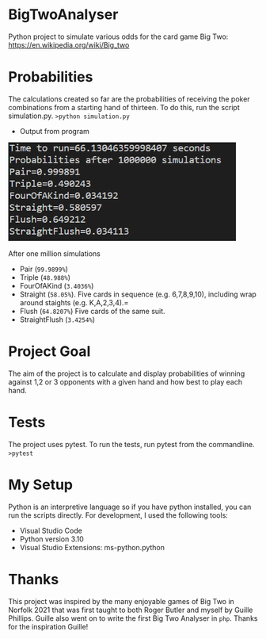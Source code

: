 # BigTwoAnalyser
Python project to simulate various odds for the card game Big Two: https://en.wikipedia.org/wiki/Big_two

# Probabilities 
The calculations created so far are the probabilities of receiving the poker combinations from a starting hand of thirteen. To do this, run the script simulation.py. 
`>python simulation.py`
* Output from program

![](simulationOutput.png)

After one million simulations
* Pair (`99.9899%`)
* Triple (`48.988%`)
* FourOfAKind (`3.4036%`)
* Straight (`58.05%`). Five cards in sequence (e.g. 6,7,8,9,10), including wrap around staights (e.g. K,A,2,3,4).=
* Flush (`64.8207%`) Five cards of the same suit.
* StraightFlush (`3.4254%`)

# Project Goal
The aim of the project is to calculate and display probabilities of winning against 1,2 or 3 opponents with a given hand and how best to play each hand.

# Tests
The project uses pytest. To run the tests, run pytest from the commandline. 
`>pytest`

# My Setup
Python is an interpretive language so if you have python installed, you can run the scripts directly. For development, I used the following tools:
* Visual Studio Code
* Python version 3.10
* Visual Studio Extensions: ms-python.python

# Thanks
This project was inspired by the many enjoyable games of Big Two in Norfolk 2021 that was first taught to both Roger Butler and myself by Guille Phillips. Guille also went on to write the first Big Two Analyser in `php`. Thanks for the inspiration Guille!
